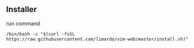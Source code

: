 ## Installer

run command

```
/bin/bash -c "$(curl -fsSL https://raw.githubusercontent.com/limardo/vim-web/master/install.sh)"
```
